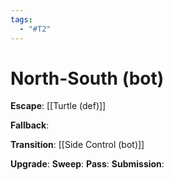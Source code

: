 ```yaml
---
tags:
  - "#T2"
---
```


# North-South (bot)

**Escape**:
[[Turtle (def)]]

**Fallback**:

**Transition**:
[[Side Control (bot)]]

**Upgrade**:
**Sweep**:
**Pass**:
**Submission**:
